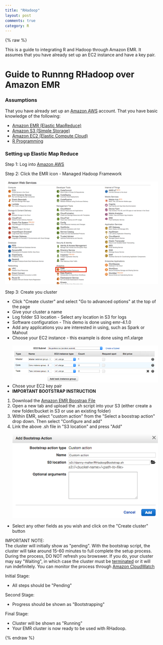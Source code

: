 ```yaml
---
title: "RHadoop"
layout: post
comments: true
category: R
---
```


{% raw %}

This is a guide to integrating R and Hadoop through Amazon EMR.  It assumes that you have already set up an EC2 instance and have a key pair.

# Guide to Runnng RHadoop over Amazon EMR #

###  Assumptions ###

That you have already set up an [Amazon AWS](http://aws.amazon.com/) account.
That you have basic knowledge of the following: <br>
- [Amazon EMR (Elastic MapReduce)](http://aws.amazon.com/elasticmapreduce/) <br>
- [Amazon S3 (Simple Storage)](http://aws.amazon.com/s3/) <br>
- [Amazon EC2 (Elastic Compute Cloud)](http://aws.amazon.com/ec2/) <br>
- [R Programming](https://www.r-project.org/) <br>

### Setting up Elastic Map Reduce ###

Step 1: Log into [Amazon AWS](https://aws.amazon.com/)

Step 2: Click the EMR icon - Managed Hadoop Framework <br><br>
![plot of chunk image1](/figure/2015-10-15-RHadoop/image1.png)

Step 3: Create you cluster <br>
- Click "Create cluster" and select "Go to advanced options" at the top of the page <br>
- Give your cluster a name <br>
- Log folder S3 location - Select any location in S3 for logs <br>
- Software configuration - This demo is done using emr-4.1.0 <br>
- Add any applications you are interested in using, such as Spark or Mahout <br>
- Choose your EC2 instance - this example is done using m1.xlarge <br><br>
![plot of chunk image2](/figure/2015-10-15-RHadoop/image2.png)
- Chose your EC2 key pair <br>
- <b> IMPORTANT BOOTSTRAP INSTRUCTION </b><br>

1. Download the [Amazon EMR Boostrap File](https://docs.google.com/uc?authuser=0&id=0B_DFy-IMDAf4aENDYXdVeGhOV3M&export=download)
2. Open a new tab and upload the .sh script into your S3 (either create a new folder/bucket in S3 or use an existing folder)
3. Within EMR, select "custom action" from the "Select a boostrap action" drop down.  Then select "Configure and add"
4. Link the above .sh file in "S3 location" and press "Add" <br><br>
![plot of chunk image3](/figure/2015-10-15-RHadoop/image3.png)
-  Select any other fields as you wish and click on the "Create cluster" button

IMPORTANT NOTE: <br>
The cluster will initially show as "pending".  With the bootstrap script, the cluster will take around 15-60 minutes to full complete the setup process.  During the process, DO NOT refresh you browswer.  If you do, your cluster may say "Waiting", in which case the cluster must be [terminated](http://docs.aws.amazon.com/ElasticMapReduce/latest/DeveloperGuide/UsingEMR_TerminateJobFlow.html) or it will run indefinitely.  You can monitor the process through [Amazon CloudWatch](http://docs.aws.amazon.com/ElasticMapReduce/latest/ManagementGuide/UsingEMR_ViewingMetrics.html)

Initial Stage: <br>
- All steps should be "Pending"

Second Stage: <br>
- Progress should be shown as "Bootstrapping"

Final Stage: <br>
- Cluster will be shown as "Running"
- Your EMR cluster is now ready to be used with RHadoop.

{% endraw %}